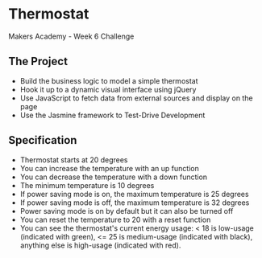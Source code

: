 # Thermostat

Makers Academy - Week 6 Challenge

## The Project

* Build the business logic to model a simple thermostat
* Hook it up to a dynamic visual interface using jQuery
* Use JavaScript to fetch data from external sources and display on the page
* Use the Jasmine framework to Test-Drive Development

## Specification

* Thermostat starts at 20 degrees
* You can increase the temperature with an up function
* You can decrease the temperature with a down function
* The minimum temperature is 10 degrees
* If power saving mode is on, the maximum temperature is 25 degrees
* If power saving mode is off, the maximum temperature is 32 degrees
* Power saving mode is on by default but it can also be turned off
* You can reset the temperature to 20 with a reset function
* You can see the thermostat's current energy usage: < 18 is low-usage (indicated with green), <= 25 is medium-usage (indicated with black), anything else is high-usage (indicated with red).
